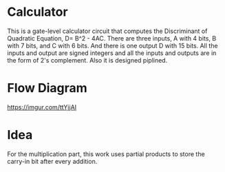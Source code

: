 # Calculator
This is a gate-level calculator circuit that computes the Discriminant of Quadratic Equation, D= B^2 - 4AC. There are three inputs, A with 4 bits, B with 7 bits, and C with 6 bits.
And there is one output D with 15 bits. All the inputs and output are signed integers and all the inputs and outputs are in the form of 2's complement.
Also it is designed piplined.

# Flow Diagram
https://imgur.com/ttYjjAI

# Idea
For the multiplication part, this work uses partial products to store the carry-in bit after every addition.